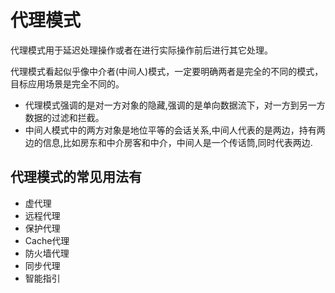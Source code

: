 # 代理模式

代理模式用于延迟处理操作或者在进行实际操作前后进行其它处理。

代理模式看起似乎像中介者(中间人)模式，一定要明确两者是完全的不同的模式，目标应用场景是完全不同的。

+ 代理模式强调的是对一方对象的隐藏,强调的是单向数据流下，对一方到另一方数据的过滤和拦截。
+ 中间人模式中的两方对象是地位平等的会话关系,中间人代表的是两边，持有两边的信息,比如房东和中介房客和中介，中间人是一个传话筒,同时代表两边.

## 代理模式的常见用法有

+ 虚代理
+ 远程代理
+ 保护代理
+ Cache代理
+ 防火墙代理
+ 同步代理
+ 智能指引
